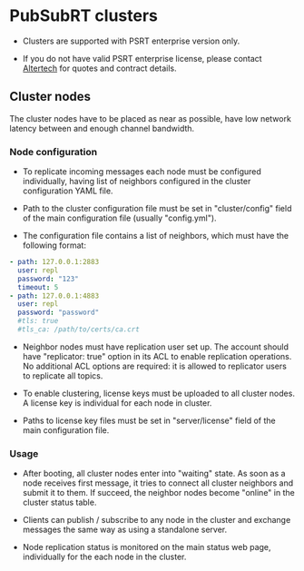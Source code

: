 # PubSubRT clusters

* Clusters are supported with PSRT enterprise version only.

* If you do not have valid PSRT enterprise license, please contact
  [Altertech](https://www.altertech.com/order/) for quotes and contract
  details.

## Cluster nodes

The cluster nodes have to be placed as near as possible, have low network
latency between and enough channel bandwidth.

### Node configuration

* To replicate incoming messages each node must be configured individually,
having list of neighbors configured in the cluster configuration YAML file.

* Path to the cluster configuration file must be set in "cluster/config"
  field of the main configuration file (usually "config.yml").

* The configuration file contains a list of neighbors, which must have the
  following format:

```yaml
- path: 127.0.0.1:2883
  user: repl
  password: "123"
  timeout: 5
- path: 127.0.0.1:4883
  user: repl
  password: "password"
  #tls: true
  #tls_ca: /path/to/certs/ca.crt
```

* Neighbor nodes must have replication user set up. The account should have
  "replicator: true" option in its ACL to enable replication operations. No
  additional ACL options are required: it is allowed to replicator users to
  replicate all topics.

* To enable clustering, license keys must be uploaded to all cluster nodes. A
  license key is individual for each node in cluster.

* Paths to license key files must be set in "server/license" field of the main
  configuration file.

### Usage

* After booting, all cluster nodes enter into "waiting" state. As soon as a node
receives first message, it tries to connect all cluster neighbors and submit it
to them. If succeed, the neighbor nodes become "online" in the cluster status
table.

* Clients can publish / subscribe to any node in the cluster and exchange
messages the same way as using a standalone server.

* Node replication status is monitored on the main status web page,
  individually for the each node in the cluster.

